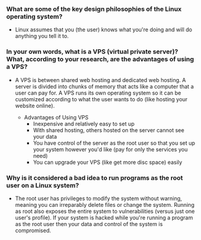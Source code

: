 ### What are some of the key design philosophies of the Linux operating system?
* Linux assumes that you (the user) knows what you're doing and will do anything you tell it to.

### In your own words, what is a VPS (virtual private server)? What, according to your research, are the advantages of using a VPS?
* A VPS is between shared web hosting and dedicated web hosting. A server is divided into chunks of memory that acts like a computer that a user can pay for. A VPS runs its own operating system so it can be customized according to what the user wants to do (like hosting your website online). 

	* Advantages of Using VPS
		* Inexpensive and relatively easy to set up
		* With shared hosting, others hosted on the server cannot see your data
		* You have control of the server as the root user so that you set up your system however you'd like (pay for only the services you need)
		* You can upgrade your VPS (like get more disc space) easily 

### Why is it considered a bad idea to run programs as the root user on a Linux system?
* The root user has privileges to modify the system without warning, meaning you can irreparably delete files or change the system. Running as root also exposes the entire system to vulnerabilities (versus just one user's profile). If your system is hacked while you're running a program as the root user then your data and control of the system is compromised.  